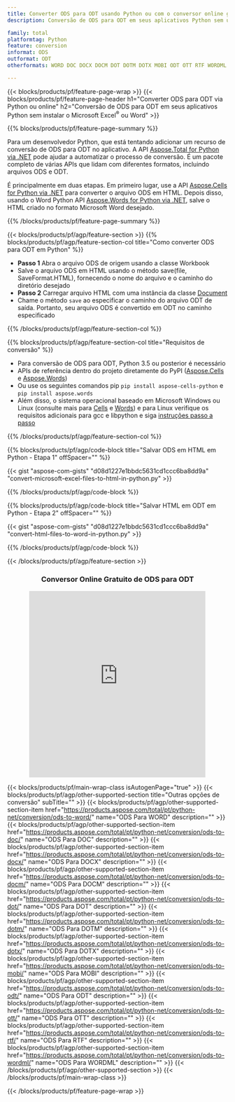```yaml
---
title: Converter ODS para ODT usando Python ou com o conversor online gratuito
description: Conversão de ODS para ODT em seus aplicativos Python sem usar o Microsoft Office ou on-line. Teste o conversor online gratuito de CSV para POT rapidamente antes de integrar o código. 

family: total
platformtag: Python
feature: conversion
informat: ODS
outformat: ODT
otherformats: WORD DOC DOCX DOCM DOT DOTM DOTX MOBI ODT OTT RTF WORDML

---
```

{{< blocks/products/pf/feature-page-wrap >}}
{{< blocks/products/pf/feature-page-header h1="Converter ODS para ODT via Python ou online" h2="Conversão de ODS para ODT em seus aplicativos Python sem instalar o Microsoft Excel<sup>&reg;</sup> ou Word" >}}

{{% blocks/products/pf/feature-page-summary %}}

Para um desenvolvedor Python, que está tentando adicionar um recurso de conversão de ODS para ODT no aplicativo. A API [Aspose.Total for Python via .NET](https://products.aspose.com/total/python-net/) pode ajudar a automatizar o processo de conversão. É um pacote completo de várias APIs que lidam com diferentes formatos, incluindo arquivos ODS e ODT.

É principalmente em duas etapas. Em primeiro lugar, use a API [Aspose.Cells for Python via .NET](https://products.aspose.com/cells/python-net/) para converter o arquivo ODS em HTML. Depois disso, usando o Word Python API [Aspose.Words for Python via .NET](https://products.aspose.com/words/python-net/), salve o HTML criado no formato Microsoft Word desejado. 

{{% /blocks/products/pf/feature-page-summary %}}

{{< blocks/products/pf/agp/feature-section >}}
{{% blocks/products/pf/agp/feature-section-col title="Como converter ODS para ODT em Python" %}}
- **Passo 1** Abra o arquivo ODS de origem usando a classe Workbook
- Salve o arquivo ODS em HTML usando o método save(file, SaveFormat.HTML), fornecendo o nome do arquivo e o caminho do diretório desejado
-  **Passo 2** Carregar arquivo HTML com uma instância da classe [Document](https://reference.aspose.com/words/python-net/aspose.words/document/)
-  Chame o método `save` ao especificar o caminho do arquivo ODT de saída. Portanto, seu arquivo ODS é convertido em ODT no caminho especificado

{{% /blocks/products/pf/agp/feature-section-col %}}

{{% blocks/products/pf/agp/feature-section-col title="Requisitos de conversão" %}}

- Para conversão de ODS para ODT, Python 3.5 ou posterior é necessário
- APIs de referência dentro do projeto diretamente do PyPI ([Aspose.Cells](https://pypi.org/project/aspose-cells-python/) e [Aspose.Words](https://pypi.org/project/aspose-words/))
-  Ou use os seguintes comandos pip ```pip install aspose-cells-python``` e ```pip install aspose.words```
-  Além disso, o sistema operacional baseado em Microsoft Windows ou Linux (consulte mais para [Cells](https://docs.aspose.com/cells/python-net/getting-started/#installation) e [Words](https://docs.aspose.com/words/python-net/system-requirements/)) e para Linux verifique os requisitos adicionais para gcc e libpython e siga [instruções passo a passo](https://docs.aspose.com/words/python-net/installation/)
 

{{% /blocks/products/pf/agp/feature-section-col %}}

{{% blocks/products/pf/agp/code-block title="Salvar ODS em HTML em Python - Etapa 1" offSpacer="" %}}

{{< gist "aspose-com-gists" "d08d1227e1bbdc5631cd1ccc6ba8dd9a" "convert-microsoft-excel-files-to-html-in-python.py" >}}

{{% /blocks/products/pf/agp/code-block %}}

{{% blocks/products/pf/agp/code-block title="Salvar HTML em ODT em Python - Etapa 2" offSpacer="" %}}

{{< gist "aspose-com-gists" "d08d1227e1bbdc5631cd1ccc6ba8dd9a" "convert-html-files-to-word-in-python.py" >}}

{{% /blocks/products/pf/agp/code-block %}}

{{< /blocks/products/pf/agp/feature-section >}}
<div class="container-fluid agp-content bg-white aboutfile box-1 vh100 section nopbtm">
<div class=container>
<div class=row>
<div class="demobox tc col-md-12 padding-0" align="center">

<h3>Conversor Online Gratuito de ODS para ODT</h3>

<iframe style="border: none; height: 426px;" scrolling="no" src="https://total-conversion-app-65z5r2lp.qa.k8s.dynabic.com/?to=odt&from=ods" id="child-iframe" width="80%"></iframe>

</div></div>
</div></div>

{{< blocks/products/pf/main-wrap-class isAutogenPage="true" >}}
{{< blocks/products/pf/agp/other-supported-section title="Outras opções de conversão" subTitle="" >}}
{{< blocks/products/pf/agp/other-supported-section-item href="https://products.aspose.com/total/pt/python-net/conversion/ods-to-word/" name="ODS Para WORD" description="" >}}
{{< blocks/products/pf/agp/other-supported-section-item href="https://products.aspose.com/total/pt/python-net/conversion/ods-to-doc/" name="ODS Para DOC" description="" >}}
{{< blocks/products/pf/agp/other-supported-section-item href="https://products.aspose.com/total/pt/python-net/conversion/ods-to-docx/" name="ODS Para DOCX" description="" >}}
{{< blocks/products/pf/agp/other-supported-section-item href="https://products.aspose.com/total/pt/python-net/conversion/ods-to-docm/" name="ODS Para DOCM" description="" >}}
{{< blocks/products/pf/agp/other-supported-section-item href="https://products.aspose.com/total/pt/python-net/conversion/ods-to-dot/" name="ODS Para DOT" description="" >}}
{{< blocks/products/pf/agp/other-supported-section-item href="https://products.aspose.com/total/pt/python-net/conversion/ods-to-dotm/" name="ODS Para DOTM" description="" >}}
{{< blocks/products/pf/agp/other-supported-section-item href="https://products.aspose.com/total/pt/python-net/conversion/ods-to-dotx/" name="ODS Para DOTX" description="" >}}
{{< blocks/products/pf/agp/other-supported-section-item href="https://products.aspose.com/total/pt/python-net/conversion/ods-to-mobi/" name="ODS Para MOBI" description="" >}}
{{< blocks/products/pf/agp/other-supported-section-item href="https://products.aspose.com/total/pt/python-net/conversion/ods-to-odt/" name="ODS Para ODT" description="" >}}
{{< blocks/products/pf/agp/other-supported-section-item href="https://products.aspose.com/total/pt/python-net/conversion/ods-to-ott/" name="ODS Para OTT" description="" >}}
{{< blocks/products/pf/agp/other-supported-section-item href="https://products.aspose.com/total/pt/python-net/conversion/ods-to-rtf/" name="ODS Para RTF" description="" >}}
{{< blocks/products/pf/agp/other-supported-section-item href="https://products.aspose.com/total/pt/python-net/conversion/ods-to-wordml/" name="ODS Para WORDML" description="" >}}
{{< /blocks/products/pf/agp/other-supported-section >}}
{{< /blocks/products/pf/main-wrap-class >}}

{{< /blocks/products/pf/feature-page-wrap >}}